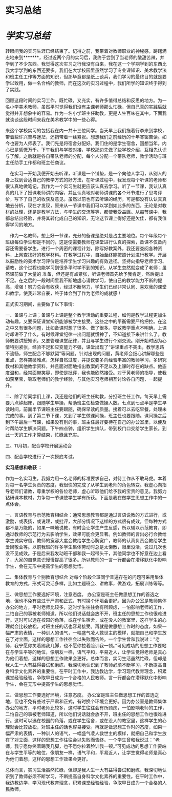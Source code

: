 # 实习总结


# ***学实习总结***

转眼间我的实习生涯已经结束了。记得之前，我带着对教师职业的神秘感，踌躇满志地来到*******，经过近两个月的实习后，我终于尝到了当老师的酸甜苦辣，并学到了不少东西。我觉得这次实习之行我没有白来，我在这一个学期学到的东西比我大学学到的东西还要多。我们在大学校园里虽然学习了专业课知识、美术教学法和班主任工作等方面的知识，但那毕竟都是纸上谈兵，我们学习的最终目的就是要学以致用，做一名合格的教师，而在这次的实习过程中，我们所学的知识终于得到了实践。

回顾这段时间的实习工作，既忙碌，又充实，有许多值得总结和反思的地方。为一名小学美术教师，虽然平时觉得我们没有主课老师那么忙碌，但自己真的实践后就觉得并非想象中的容易。作为一名小学班主任助教，更是人生百味在其中。下面我就谈谈这段时间来我在美术教学中的一些心得。

来这个学校实习的包括我在内一共十三位同学。当天早上我们拖着行李来到学校，带着些许兴奋与迷茫，还捎带着一丝紧张。想想我们之前经历的十年寒窗苦读。如今也要为人师表了。我们先是将宿舍分配好。我们住的是学生宿舍，回想当年。内心已是感慨万千。下午我们与学校对接，学校那边先做了些学校介绍，互相先认识与了解。之后就是各自带队老师的分配，每个人分配一个带队老师，教学活动与班主任助手工作都和班主任商议。

　在实习一开始我便开始去听课，听课是一个铺垫，是一个向他人学习，从别人的身上找到合适自己的教学方式的好方法，在听课过程中，我发现每个听课的老师都很认真地做笔记，我作为一个实习生就更应该认真去学习。听了一节课，我认认真真的几下了授课老师讲的内容，并且认真地对老师讲课的各个环节进行了思考评价，写下了自己的收获及意见。虽然以前也有去听课的经历，可是都没有认认真真地去分析，现在才发现，原来从一节课中我们可以学到如此多的东西，无论是对教材的处理，还是是教学方法，与学生的交流等等，都使我受益匪。从每节课中，我都总结出经验，并将其转化成自己的知识，无论这节课上得好还是欠佳，都有我值得学习的地方。

　作为一名教师，想上好一节课，充分的备课是绝对是占主要地位。每个年级每个班级每位学生都是不同的，这是便需要教师在课堂进行认真的探索，备课不仅备内容还需要备学生，进行一个周密的课程计划，除写好教案外，我还要查阅各种资料，上网查找好的教学材料。在教学过程中，自始至终能按照计划进行教学。开展以鼓励性的美术学习评价是培养学生学习兴趣的有效途径。坚持向指导老师学习、请教，这个过程也能学习到很多平时学不到的知识。从学生忽然就变成了老师；虽然课前做了大量的 准备，但还是有点紧张，听课老师首先给予我肯定，然后提出不足。在之后的一段时间里我不断地虚心请教学习，使自己的教学能力不断的提高，增强！努力总会有收获，经过不断努力，学生们已经非常认同、喜欢我的课堂和教学。使我非常自豪，终于体会到了作为老师的成就感！

正式实习期间，主要做了以下事情:

一、备课与上课；备课与上课是整个教学活动的重要过程，如何是教学过程更加生动有趣，又要保证课堂知识能够被学生接受。这些之中的平衡需要严格把控。在这之中又有很多问题，比如备课时想了很多、做了很多。导致教学重点不明确。上课时却讲不了什么，有时候课堂纪律一出问题就慌神了，不知道接下来讲什么了。教师既要讲授知识，又要管理课堂纪律，并且与学生进行个别交流。刚开始时因为心情特别紧张，经验不足和应变能力不强，课堂出现了“讲课重点不突出，教学思路不流畅，师生配合不够默契”等问题。针对出现的问题，黄老师会细心讲解哪些是重点，怎样突破难点，怎样自然过度，并提议要多向经验丰富的教师学习，多研究教材和其他教学资料，并且面对面地指出教案的不足以及上课时存在的缺点。他态度温和，经常面带笑容，即使是批评，我也能欣然接受。对于黄老师的指导，使我如获至宝，吸取老师们的教学经验，与其他实习老师相互讨论各自问题，一起提升。

二、除了给同学们上课，我还是他们的班主任助教，分担班主任工作。每天早上需要六点钟起床，跟随学生早操，帮助班主任检查做操人数。七点到七点半是学生早读时间，前面半节课班主任要跟随，确保早读的质量。接着可以去吃早餐，处理未完成的事。到了第二节下课，又到了学生做课间操，班主任也要跟随。课间操之后到下午最后一节课，如果没有别的事，班主任最好要待在自己的办公室里，以便及时帮助学生解决问题。下午四点钟，组织学生排队，带到校门口交给学生家长。到此一天的工作才算结束，忙碌且充实。

三、11月初，配合学校开展运动会

四、配合学校进行了一次摸底考试。

**实习感想和收获 ：**

作为一名实习生，我努力用一名老师的标准要求自己，对待工作从不敢马虎。本着对每一名学生负责的态度，我很快的完成了从学生到老师的角色转变。我虚心向指导老师们请教，尊重学校的各位老师，虚心听取他们给予我的宝贵的意见。我努力钻研课本教材，力争每一节课使学生学有所获。下面是我在做学生思想工作中的一点体会。 

一、言语教育与示范教育相结合：通常思想教育都是通过言语说教的方式进行，或激励，或表扬，或说理，或批评，大部分情况下这样的方式很有成效，但每种方式都不是万能的，如果一味地说教，有时会让学生产生反感，所以辅以示范教育，即通过教师的示范行为去影响学生，效果可能会更显著。例如教师的言出必行会教给学生诚实守信，教师的宽容大度会教给学生心胸宽广，教师的认真负责会教给学生爱岗敬业等。以前我班的许多学生集体劳动时总是太懒散，眼里没活，说过几次也没不见成效。于是后来我发动班干部和我一起带头干，其他同学也不好意在边上看了，大家的自觉意识慢慢提高了很多。所以教师的一言一行都会在潜移默化中影响学生，会在无形中提高学生的思想觉悟。

二、集体教育与个别教育想结合 对每个阶段全班同学普遍存在的问题可采用集体教育的方式，形式可灵活多样，比如主题班会、讲故事，做游戏，拓展训练等等。

三、做思想工作要选好环境，注意态度。 办公室是班主任做思想工作的首选之地，但也不免有些过于严肃和正式，有时换个环境会更好。因为办公室是教师集体办公的地方，平时老师比较多，这时学生往往会有所顾虑，一怕影响老师的工作，二怕自己的事被老师知道，所以他们说话就会放不开，班主任的思想工作也很难进行。这时可以选在校园的角落，或在学生宿舍，或在没人的教室里，这样学生的心理就会比较放松，对班主任的话也容易接受。再就是做思想工作时的态度，如果一幅严肃的表情，一种训人的语气，一幅盛气凌人救世主的模样，就把自己和学生放在了对立面，这样的思想工作往往会以失败而告终。一个学生曾和我说过：“老师，我宁愿你笑着踢我几脚，也不愿你拉着脸训我一顿。”可见成功的思想工作要站在与学生平等的地位，像朋友一样，语气平和，平易近人，让学生觉得老师是真心为他们着想，这样的思想工作效果会更好。总体而言，实习生活虽然忙碌，但却是我人生一大有益得尝试和磨练，我深切地认识到了教师必须不断学习，不断提高自身科学文化素养的重要性。在平时工作中，我边教边学，学习现代教育理念，积累课堂经验经验，争取早日成为一个合格的人民教师。言一行都会在潜移默化中影响学生，会在无形中提高学生的思想觉悟。 

三、做思想工作要选好环境，注意态度。 办公室是班主任做思想工作的首选之地，但也不免有些过于严肃和正式，有时换个环境会更好。因为办公室是教师集体办公的地方，平时老师比较多，这时学生往往会有所顾虑，一怕影响老师的工作，二怕自己的事被老师知道，所以他们说话就会放不开，班主任的思想工作也很难进行。这时可以选在校园的角落，或在学生宿舍，或在没人的教室里，这样学生的心理就会比较放松，对班主任的话也容易接受。再就是做思想工作时的态度，如果一幅严肃的表情，一种训人的语气，一幅盛气凌人救世主的模样，就把自己和学生放在了对立面，这样的思想工作往往会以失败而告终。一个学生曾和我说过：“老师，我宁愿你笑着踢我几脚，也不愿你拉着脸训我一顿。”可见成功的思想工作要站在与学生平等的地位，像朋友一样，语气平和，平易近人，让学生觉得老师是真心为他们着想，这样的思想工作效果会更好。

总体而言，实习生活虽然忙碌，但却是我人生一大有益得尝试和磨练，我深切地认识到了教师必须不断学习，不断提高自身科学文化素养的重要性。在平时工作中，我边教边学，学习现代教育理念，积累课堂经验经验，争取早日成为一个合格的人民教师。


